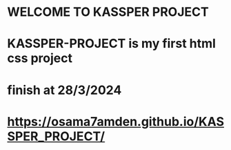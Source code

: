 # WELCOME TO KASSPER PROJECT #
# KASSPER-PROJECT is my first html css project
# finish at 28/3/2024
# https://osama7amden.github.io/KASSPER_PROJECT/
